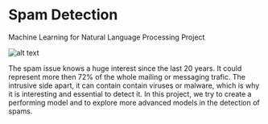 # Spam Detection

Machine Learning for Natural Language Processing Project

![alt text](https://github.com/maximeberillon/Spam_Detection/blob/spam.jpg?raw=true)

The spam issue knows a huge interest since the last 20 years. It could represent more then $72\%$ of the whole mailing or messaging trafic. The intrusive side apart, it can contain contain viruses or malware, which is why it is interesting and essential to detect it. In this project, we try to create a performing model and to explore more advanced models in the detection of spams.
